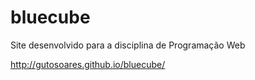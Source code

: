 # bluecube
Site desenvolvido para a disciplina de Programação Web

http://gutosoares.github.io/bluecube/
